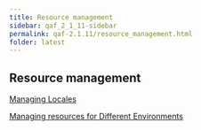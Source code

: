 ```yaml
---
title: Resource management
sidebar: qaf_2_1_11-sidebar
permalink: qaf-2.1.11/resource_management.html
folder: latest
---
```


## Resource management

[Managing Locales](https://confluence.infostretch.com/display/QAF217/Managing+Locales)

[Managing resources for Different Environments](https://confluence.infostretch.com/display/QAF217/Managing+resources+for+Different+Environments)
